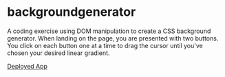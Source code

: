 # backgroundgenerator

A coding exercise using DOM manipulation to create a CSS background generator. When landing on the page, you are presented with two buttons. You click on each button one at a time to drag the cursor until you've chosen your desired linear gradient.

[Deployed App](https://helloam.github.io/backgroundgenerator/)


 
